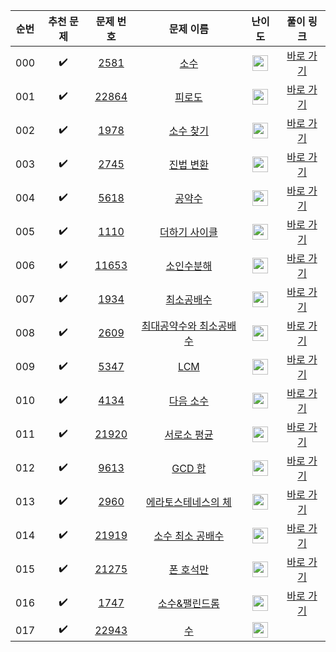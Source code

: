 | 순번  |       추천 문제        |                                   문제 번호                                   |                                      문제 이름                                      |                                        난이도                                         |                              풀이 링크                              |
|:---:|:------------------:|:-------------------------------------------------------------------------:|:-------------------------------------------------------------------------------:|:----------------------------------------------------------------------------------:|:---------------------------------------------------------------:|
| 000 | :heavy_check_mark: |  <a href="https://www.acmicpc.net/problem/2581" target="_blank">2581</a>  |      <a href="https://www.acmicpc.net/problem/2581" target="_blank">소수</a>      | <img height="25px" width="25px" src="https://static.solved.ac/tier_small/4.svg"/>  | <a href="./../../solution/math/2581" target="_blank">바로 가기</a>  |
| 001 | :heavy_check_mark: | <a href="https://www.acmicpc.net/problem/22864" target="_blank">22864</a> |     <a href="https://www.acmicpc.net/problem/22864" target="_blank">피로도</a>     | <img height="25px" width="25px" src="https://static.solved.ac/tier_small/4.svg"/>  | <a href="./../../solution/math/22864" target="_blank">바로 가기</a> |
| 002 | :heavy_check_mark: |  <a href="https://www.acmicpc.net/problem/1978" target="_blank">1978</a>  |    <a href="https://www.acmicpc.net/problem/1978" target="_blank">소수 찾기</a>     | <img height="25px" width="25px" src="https://static.solved.ac/tier_small/4.svg"/>  | <a href="./../../solution/math/1978" target="_blank">바로 가기</a>  |
| 003 | :heavy_check_mark: |  <a href="https://www.acmicpc.net/problem/2745" target="_blank">2745</a>  |    <a href="https://www.acmicpc.net/problem/2745" target="_blank">진법 변환</a>     | <img height="25px" width="25px" src="https://static.solved.ac/tier_small/4.svg"/>  | <a href="./../../solution/math/2745" target="_blank">바로 가기</a>  |
| 004 | :heavy_check_mark: |  <a href="https://www.acmicpc.net/problem/5618" target="_blank">5618</a>  |     <a href="https://www.acmicpc.net/problem/5618" target="_blank">공약수</a>      | <img height="25px" width="25px" src="https://static.solved.ac/tier_small/4.svg"/>  | <a href="./../../solution/math/5618" target="_blank">바로 가기</a>  |
| 005 | :heavy_check_mark: |  <a href="https://www.acmicpc.net/problem/1110" target="_blank">1110</a>  |   <a href="https://www.acmicpc.net/problem/1110" target="_blank">더하기 사이클</a>    | <img height="25px" width="25px" src="https://static.solved.ac/tier_small/5.svg"/>  | <a href="./../../solution/math/1110" target="_blank">바로 가기</a>  |
| 006 | :heavy_check_mark: | <a href="https://www.acmicpc.net/problem/11653" target="_blank">11653</a> |    <a href="https://www.acmicpc.net/problem/11653" target="_blank">소인수분해</a>    | <img height="25px" width="25px" src="https://static.solved.ac/tier_small/5.svg"/>  | <a href="./../../solution/math/11653" target="_blank">바로 가기</a> |
| 007 | :heavy_check_mark: |  <a href="https://www.acmicpc.net/problem/1934" target="_blank">1934</a>  |    <a href="https://www.acmicpc.net/problem/1934" target="_blank">최소공배수</a>     | <img height="25px" width="25px" src="https://static.solved.ac/tier_small/5.svg"/>  | <a href="./../../solution/math/1934" target="_blank">바로 가기</a>  |
| 008 | :heavy_check_mark: |  <a href="https://www.acmicpc.net/problem/2609" target="_blank">2609</a>  | <a href="https://www.acmicpc.net/problem/2609" target="_blank">최대공약수와 최소공배수</a> | <img height="25px" width="25px" src="https://static.solved.ac/tier_small/5.svg"/>  | <a href="./../../solution/math/2609" target="_blank">바로 가기</a>  |
| 009 | :heavy_check_mark: |  <a href="https://www.acmicpc.net/problem/5347" target="_blank">5347</a>  |     <a href="https://www.acmicpc.net/problem/5347" target="_blank">LCM</a>      | <img height="25px" width="25px" src="https://static.solved.ac/tier_small/6.svg"/>  | <a href="./../../solution/math/5347" target="_blank">바로 가기</a>  |
| 010 | :heavy_check_mark: |  <a href="https://www.acmicpc.net/problem/4134" target="_blank">4134</a>  |    <a href="https://www.acmicpc.net/problem/4134" target="_blank">다음 소수</a>     | <img height="25px" width="25px" src="https://static.solved.ac/tier_small/7.svg"/>  | <a href="./../../solution/math/4134" target="_blank">바로 가기</a>  |
| 011 | :heavy_check_mark: | <a href="https://www.acmicpc.net/problem/21920" target="_blank">21920</a> |   <a href="https://www.acmicpc.net/problem/21920" target="_blank">서로소 평균</a>    | <img height="25px" width="25px" src="https://static.solved.ac/tier_small/7.svg"/>  | <a href="./../../solution/math/21920" target="_blank">바로 가기</a> |
| 012 | :heavy_check_mark: |  <a href="https://www.acmicpc.net/problem/9613" target="_blank">9613</a>  |    <a href="https://www.acmicpc.net/problem/9613" target="_blank">GCD 합</a>     | <img height="25px" width="25px" src="https://static.solved.ac/tier_small/7.svg"/>  | <a href="./../../solution/math/9613" target="_blank">바로 가기</a>  |
| 013 | :heavy_check_mark: |  <a href="https://www.acmicpc.net/problem/2960" target="_blank">2960</a>  |  <a href="https://www.acmicpc.net/problem/2960" target="_blank">에라토스테네스의 체</a>  | <img height="25px" width="25px" src="https://static.solved.ac/tier_small/7.svg"/>  | <a href="./../../solution/math/2960" target="_blank">바로 가기</a>  |
| 014 | :heavy_check_mark: | <a href="https://www.acmicpc.net/problem/21919" target="_blank">21919</a> |  <a href="https://www.acmicpc.net/problem/21919" target="_blank">소수 최소 공배수</a>  | <img height="25px" width="25px" src="https://static.solved.ac/tier_small/8.svg"/>  | <a href="./../../solution/math/21919" target="_blank">바로 가기</a> |
| 015 | :heavy_check_mark: | <a href="https://www.acmicpc.net/problem/21275" target="_blank">21275</a> |    <a href="https://www.acmicpc.net/problem/21275" target="_blank">폰 호석만</a>    | <img height="25px" width="25px" src="https://static.solved.ac/tier_small/9.svg"/>  | <a href="./../../solution/math/21275" target="_blank">바로 가기</a> |
| 016 | :heavy_check_mark: |  <a href="https://www.acmicpc.net/problem/1747" target="_blank">1747</a>  |   <a href="https://www.acmicpc.net/problem/1747" target="_blank">소수&팰린드롬</a>    | <img height="25px" width="25px" src="https://static.solved.ac/tier_small/10.svg"/> | <a href="./../../solution/math/1747" target="_blank">바로 가기</a>  |
| 017 | :heavy_check_mark: | <a href="https://www.acmicpc.net/problem/22943" target="_blank">22943</a> |      <a href="https://www.acmicpc.net/problem/22943" target="_blank">수</a>      | <img height="25px" width="25px" src="https://static.solved.ac/tier_small/11.svg"/> |                                                                 |
